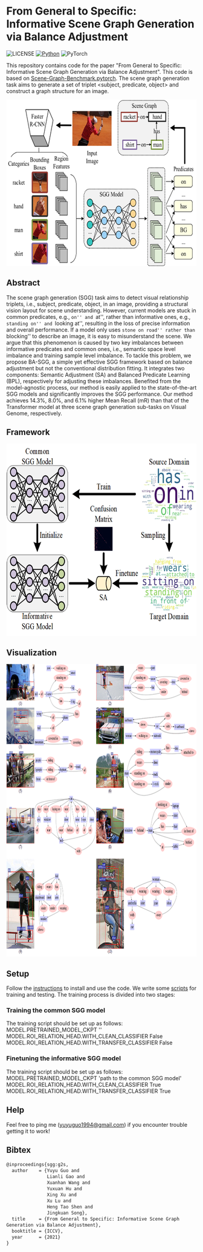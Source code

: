 # From General to Specific: Informative Scene Graph Generation via Balance Adjustment

![LICENSE](https://img.shields.io/badge/license-MIT-green)
[![Python](https://img.shields.io/badge/python-3.7-blue.svg)](https://www.python.org/)
![PyTorch](https://img.shields.io/badge/pytorch-1.2.0-%237732a8)

This repository contains code for the paper "From General to Specific: Informative Scene Graph Generation via Balance Adjustment". This code is based on [Scene-Graph-Benchmark.pytorch](https://github.com/KaihuaTang/Scene-Graph-Benchmark.pytorch). The scene graph generation task aims to generate a set of triplet <subject, predicate, object> and construct a graph structure for an image.
<div align=center><img width="672" height="440" src=demo/framework_generalSGG.png/></div>

## Abstract
The scene graph generation (SGG) task aims to detect visual relationship triplets, i.e., subject, predicate, object, in an image, providing a structural vision layout for scene understanding. However, current models are stuck in common predicates, e.g., ``on'' and ``at'', rather than informative ones, e.g., ``standing on'' and ``looking at'', resulting in the loss of precise information and overall performance. If a model only uses ``stone on road'' rather than ``blocking'' to describe an image, it is easy to misunderstand the scene. We argue that this phenomenon is caused by two key imbalances between informative predicates and common ones, i.e., semantic space level imbalance and training sample level imbalance. To tackle this problem, we propose BA-SGG, a simple yet effective SGG framework based on balance adjustment but not the conventional distribution fitting. It integrates two components: Semantic Adjustment (SA) and Balanced Predicate Learning (BPL), respectively for adjusting these imbalances. Benefited from the model-agnostic process, our method is easily applied to the state-of-the-art SGG models and significantly improves the SGG performance. Our method achieves 14.3%, 8.0%, and 6.1% higher Mean Recall (mR) than that of the Transformer model at three scene graph generation sub-tasks on Visual Genome, respectively. 

## Framework
<div align=center><img width="672" height="508" src=demo/framework_G2ST.png/></div>


## Visualization
<div align=center><img width="994" height="774" src=demo/vis_res_supp1.png/></div>

## Setup 
Follow the [instructions](https://github.com/KaihuaTang/Scene-Graph-Benchmark.pytorch) to install and use the code. We write some [scripts](https://github.com/ZhuGeKongKong/SSG-G2S/tree/main/scripts) for training and testing.
The training process is divided into two stages:
### Training the common SGG model
The training script should be set up as follows: \
    MODEL.PRETRAINED_MODEL_CKPT '' \
    MODEL.ROI_RELATION_HEAD.WITH_CLEAN_CLASSIFIER False \
    MODEL.ROI_RELATION_HEAD.WITH_TRANSFER_CLASSIFIER False  
### Finetuning the informative SGG model
The training script should be set up as follows: \
    MODEL.PRETRAINED_MODEL_CKPT 'path to the common SGG model' \
    MODEL.ROI_RELATION_HEAD.WITH_CLEAN_CLASSIFIER True \
    MODEL.ROI_RELATION_HEAD.WITH_TRANSFER_CLASSIFIER True  

## Help

Feel free to ping me (yuyuguo1994@gmail.com) if you encounter trouble getting it to work!

## Bibtex

```
@inproceedings{sgg:g2s,
  author    = {Yuyu Guo and
               Lianli Gao and
               Xuanhan Wang and
               Yuxuan Hu and
               Xing Xu and
               Xu Lu and
               Heng Tao Shen and
               Jingkuan Song},
  title     = {From General to Specific: Informative Scene Graph Generation via Balance Adjustment},
  booktitle = {ICCV},
  year      = {2021}
}
```
